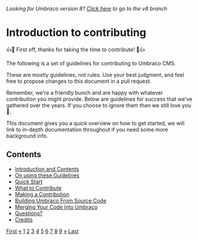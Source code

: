 _Looking for Umbraco version 8? [Click here](https://github.com/umbraco/Umbraco-CMS/blob/temp8/docs/CONTRIBUTING.md) to go to the v8 branch_


# Introduction to contributing

👍🎉 First off, thanks for taking the time to contribute! 🎉👍

The following is a set of guidelines for contributing to Umbraco CMS.

These are mostly guidelines, not rules. Use your best judgment, and feel free to propose changes to this document in a pull request.

Remember, we're a friendly bunch and are happy with whatever contribution you might provide. Below are guidelines for success that we've gathered over the years. If you choose to ignore them then we still love you 💖.

This document gives you a quick overview on how to get started, we will link to in-depth documentation throughout if you need some more background info.

## Contents

* [Introduction and Contents](1_CONTENTS.md)
* [On using these Guidelines](2_GUIDELINES.md)
* [Quick Start](3_QUICK_START.md)
* [What to Contribute](4_CONTRIBUTING.md)
* [Making a Contribution](5_CONTRIBUTION.md)
* [Building Umbraco From Source Code](BUILD.md)   
* [Merging Your Code Into Umbraco](6_PULL_REQUESTS.md)
* [Questions?](7_QUESTIONS.md)
* [Credits](8_CREDITS.md)


<div class="pagination">
    <a href="CONTENTS.md">First</a>
    <a href="#">&laquo;</a>
    <a class="active" href="#">1</a>
    <a href="CODE_OF_CONDUCT.md">2</a>
    <a href="QUICK_START.md">3</a>
    <a href="CONTRIBUTING.md">4</a>
    <a href="CONTRIBUTION.md">5</a>
    <a href="PULL_REQUESTS.md">6</a>
    <a href="PULL_REQUEST_TEMPLATE.md">7</a>
    <a href="QUESTIONS.md">8</a>
    <a href="CREDITS.md">9</a>
    <a href="#">&raquo;</a>
    <a href="CREDITS.md">Last</a>
</div>
